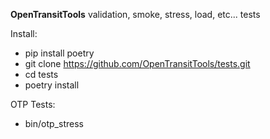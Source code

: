 **OpenTransitTools** validation, smoke, stress, load, etc... tests

Install:
- pip install poetry
- git clone https://github.com/OpenTransitTools/tests.git
- cd tests
- poetry install


OTP Tests:
  - bin/otp_stress
